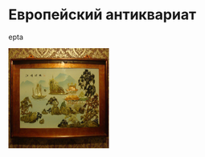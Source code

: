 <html>
<head>
<meta charset="utf-8">
  <title>CHERDANTIQUE</title>
</head>
<body>
 <h1>Европейский антиквариат</h1>
<p>epta</p>
<p> <img src="DSC09675.JPG" 
  width="200" height="200" alt="panno"
  title="Увеличение"
 onmouseover="this.width=64;this.height=64"
 onmouseout="this.width=47;this.height=46">
 
</p>

</body>
</html>


